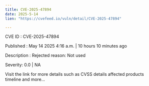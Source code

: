 ```yaml
---
title: CVE-2025-47894
date: 2025-5-14
lien: "https://cvefeed.io/vuln/detail/CVE-2025-47894"

---
```


CVE ID : CVE-2025-47894

Published :  May 14
2025
4:16 a.m. | 10 hours
10 minutes ago

Description : Rejected reason: Not used

Severity: 0.0 | NA

Visit the link for more details
such as CVSS details
affected products
timeline
and more...
